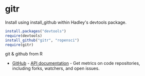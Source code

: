 # gitr #

Install using install_github within Hadley's devtools package.

```R
install.packages("devtools")
require(devtools)
install_github("gitr", "ropensci")
require(gitr)
```

git & github from R

* [GitHub](http://github.com/) - [API documentation](http://developer.github.com/) - Get metrics on code repositories, including forks, watchers, and open issues. 